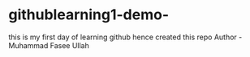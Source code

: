 # githublearning1-demo-
this is my first day of learning github hence created this repo 
Author - Muhammad Fasee Ullah 
